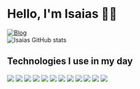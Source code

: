 

# Hello, I'm Isaias 👨‍💻
[![Blog](https://img.shields.io/badge/LinkedIn-0077B5?style=for-the-badge&logo=linkedin&logoColor=white)](https://www.linkedin.com/in/isaias-fernandes-ab81871a4)  
![Isaias GitHub stats](https://github-readme-stats.vercel.app/api?username=IsaIaS-devpro&show_icons=true&theme=tokyonight)

## Technologies I use in my day

<div style="display:inline-block">
<img align="center" src="https://img.shields.io/badge/HTML5-E34F26?style=for-the-badge&logo=html5&logoColor=white"/>
<img align="center" src="https://img.shields.io/badge/CSS3-1572B6?style=for-the-badge&logo=css3&logoColor=white"/>
<img align="center" src="https://img.shields.io/badge/Sass-CC6699?style=for-the-badge&logo=sass&logoColor=white"/>
<img align="center" src="https://img.shields.io/badge/Bootstrap-563D7C?style=for-the-badge&logo=bootstrap&logoColor=white"/>
<img align="center" src="https://img.shields.io/badge/jQuery-0769AD?style=for-the-badge&logo=jquery&logoColor=white"/>
<img align="center" src="https://img.shields.io/badge/C-00599C?style=for-the-badge&logo=c&logoColor=white"/>
<img align="center" src="https://img.shields.io/badge/C%2B%2B-00599C?style=for-the-badge&logo=c%2B%2B&logoColor=white"/>
<img align="center" src="https://img.shields.io/badge/C%23-239120?style=for-the-badge&logo=c-sharp&logoColor=wh"/>
<img align="center" src="https://img.shields.io/badge/Java-ED8B00?style=for-the-badge&logo=openjdk&logoColor=white"/>
<img align="center" src="https://img.shields.io/badge/Python-14354C?style=for-the-badge&logo=python&logoColor=white"/>
<img align="center" src="https://img.shields.io/badge/JavaScript-323330?style=for-the-badge&logo=javascript&logoColor=F7DF1E"/>
<img align="center" src="https://img.shields.io/badge/TypeScript-007ACC?style=for-the-badge&logo=typescript&logoColor=white"/>

</div>
